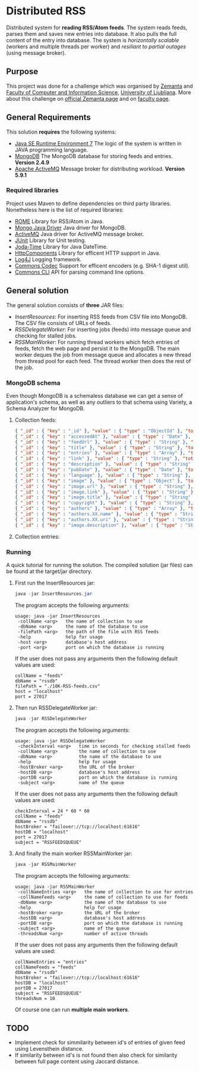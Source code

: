 # Distributed RSS
Distributed system for **reading RSS/Atom feeds**. The system reads feeds, parses them and saves new entries into database. It also pulls the full content of the entry into database. The system is *horizontally scalable* (workers and multiple threads per worker) and *resiliant to partial outages* (using message broker).

## Purpose
This project was done for a challenge which was organised by [Zemanta](http://www.zemanta.com) and [Faculty of Computer and Information Science](http://www.fri.uni-lj.si/en/), [University of Ljubljana](http://www.uni-lj.si/eng/). More about this challenge on [official Zemanta page](http://www.zemanta.com/blog/zemantas-programming-challenge-2014-zemantin-programerski-izziv-2014/) and on [faculty page](http://www.fri.uni-lj.si/si/raziskave/studentski_izzivi/zemantin_izziv/).

## General Requirements
This solution **requires** the following systems:
* [Java SE Runtime Environment 7](http://www.oracle.com/technetwork/java/javase/downloads/jre7-downloads-1880261.html)
 The logic of the system is written in JAVA programming language.
* [MongoDB](http://www.mongodb.org/)
 The MongoDB database for storing feeds and entries. **Version 2.4.9**
* [Apache ActiveMQ](http://activemq.apache.org/)
 Message broker for distributing workload. **Version 5.9.1**

### Required libraries
Project uses Maven to define dependencies on third party libraries. Nonetheless here is the list of required libraries:

* [ROME](http://rometools.github.io/rome/)
Library for RSS/Atom in Java.
* [Mongo Java Driver](http://docs.mongodb.org/ecosystem/drivers/java/)
Java driver for MongoDB.
* [ActiveMQ](http://activemq.apache.org/)
Java driver for ActiveMQ message broker.
* [JUnit](http://junit.org/)
Library for Unit testing.
* [Joda-Time](http://www.joda.org/joda-time/)
Library for Java DateTime.
* [HttpComponents](http://hc.apache.org/httpcomponents-client-ga/)
Library for efficent HTTP support in Java.
* [Log4J](http://logging.apache.org/log4j/2.x/)
Logging framework.
* [Commons Codec](http://commons.apache.org/proper/commons-codec/)
Support for efficent encoders (e.g. SHA-1 digest util).
* [Commons CLI](http://commons.apache.org/proper/commons-cli/)
API for parsing command line options.

## General solution
The general solution consists of **three** JAR files:
* *InsertResources*: For inserting RSS feeds from CSV file into MongoDB. The CSV file consists of URLs of feeds.
* *RSSDelegateWorker*: For inserting jobs (feeds) into message queue and checking for stalled jobs.
* *RSSMainWorker*: For running thread workers which fetch entries of feeds, fetch the web page and persist it to the MongoDB. The main worker deques the job from message queue and allocates a new thread from thread pool for each feed. The thread worker then does the rest of the job.

### MongoDB schema
Even though MongoDB is a schemaless database we can get a sense of application's schema, as well as any outliers to that schema using Variety, a Schema Analyzer for MongoDB.

1. Collection feeds:
   ```json
   { "_id" : { "key" : "_id" }, "value" : { "type" : "ObjectId" }, "totalOccurrences" : 10000, "percentContaining" : 100 }
   { "_id" : { "key" : "accessedAt" }, "value" : { "type" : "Date" }, "totalOccurrences" : 10000, "percentContaining" : 100 }
   { "_id" : { "key" : "feedUrl" }, "value" : { "type" : "String" }, "totalOccurrences" : 10000, "percentContaining" : 100 }
   { "_id" : { "key" : "title" }, "value" : { "type" : "String" }, "totalOccurrences" : 9308, "percentContaining" : 93.08 }
   { "_id" : { "key" : "entries" }, "value" : { "type" : "Array" }, "totalOccurrences" : 9293, "percentContaining" : 92.93 }
   { "_id" : { "key" : "link" }, "value" : { "type" : "String" }, "totalOccurrences" : 9282, "percentContaining" : 92.82000000000001}
   { "_id" : { "key" : "description" }, "value" : { "type" : "String" }, "totalOccurrences" : 9189, "percentContaining" : 91.89 }
   { "_id" : { "key" : "pubDate" }, "value" : { "type" : "Date" }, "totalOccurrences" : 8205, "percentContaining" : 82.05 }
   { "_id" : { "key" : "language" }, "value" : { "type" : "String" }, "totalOccurrences" : 8003, "percentContaining" : 80.03 }
   { "_id" : { "key" : "image" }, "value" : { "type" : "Object" }, "totalOccurrences" : 4129, "percentContaining" : 41.29 }
   { "_id" : { "key" : "image.url" }, "value" : { "type" : "String" }, "totalOccurrences" : 4129, "percentContaining" : 41.29 }
   { "_id" : { "key" : "image.link" }, "value" : { "type" : "String" }, "totalOccurrences" : 4117, "percentContaining" : 41.17 }
   { "_id" : { "key" : "image.title" }, "value" : { "type" : "String" }, "totalOccurrences" : 4113, "percentContaining" : 41.13 }
   { "_id" : { "key" : "copyright" }, "value" : { "type" : "String" }, "totalOccurrences" : 930, "percentContaining" : 9.3 }
   { "_id" : { "key" : "authors" }, "value" : { "type" : "Array" }, "totalOccurrences" : 592, "percentContaining" : 5.92 }
   { "_id" : { "key" : "authors.XX.name" }, "value" : { "type" : "String" }, "totalOccurrences" : 591, "percentContaining" : 5.91 }
   { "_id" : { "key" : "authors.XX.uri" }, "value" : { "type" : "String" }, "totalOccurrences" : 307, "percentContaining" : 3.0700000000000003 }
   { "_id" : { "key" : "image.description" }, "value" : { "type" : "String" }, "totalOccurrences" : 89, "percentContaining" : 0.89 }

   ```
2. Collection entries:

### Running
A quick tutorial for running the solution. The compiled solution (jar files) can be found at the target/jar directory.

1. First run the InsertResources jar:
   ```java
   java -jar InsertResources.jar
   ```

   The program accepts the following arguments:
   ```
   usage: java -jar InsertResources
    -collName <arg>   the name of collection to use
    -dbName <arg>     the name of the database to use
    -filePath <arg>   the path of the file with RSS feeds
    -help             help for usage
    -host <arg>       database's host address
    -port <arg>       port on which the database is running
   ```
   
   If the user does not pass any arguments then the following default values are used:
   ```
   collName = "feeds"
   dbName = "rssdb"
   filePath = "./10K-RSS-feeds.csv"
   host = "localhost"
   port = 27017
   ```

2. Then run RSSDelegateWorker jar:
   ```java
   java -jar RSSDelegateWorker
   ```

   The program accepts the following arguments:
   ```
   usage: java -jar RSSDelegateWorker
    -checkInterval <arg>   time in seconds for checking stalled feeds
    -collName <arg>        the name of collection to use
    -dbName <arg>          the name of the database to use
    -help                  help for usage
    -hostBroker <arg>      the URL of the broker
    -hostDB <arg>          database's host address
    -portDB <arg>          port on which the database is running
    -subject <arg>         name of the queue
   ```
   
   If the user does not pass any arguments then the following default values are used:
   ```
   checkInterval = 24 * 60 * 60
   collName = "feeds"
   dbName = "rssdb"
   hostBroker = "failover://tcp://localhost:61616"
   hostDB = "localhost"
   port = 27017
   subject = "RSSFEEDSQUEUE"
   ```

3. And finally the main worker RSSMainWorker jar:
   ```java
   java -jar RSSMainWorker
   ```

   The program accepts the following arguments:
   ```
   usage: java -jar RSSMainWorker
    -collNameEntries <arg>   the name of collection to use for entries
    -collNameFeeds <arg>     the name of collection to use for feeds
    -dbName <arg>            the name of the database to use
    -help                    help for usage
    -hostBroker <arg>        the URL of the broker
    -hostDB <arg>            database's host address
    -portDB <arg>            port on which the database is running
    -subject <arg>           name of the queue
    -threadsNum <arg>        number of active threads
   ```
   
   If the user does not pass any arguments then the following default values are used:
   ```
   collNameEntries = "entries"
   collNameFeeds = "feeds"
   dbName = "rssdb"
   hostBroker = "failover://tcp://localhost:61616"
   hostDB = "localhost"
   portDB = 27017
   subject = "RSSFEEDSQUEUE"
   threadsNum = 10
   ```
   
   Of course one can run **multiple main workers**.
   
## TODO
* Implement check for simmilarity between id's of entries of given feed using Levensthein distance.
* If similarity between id's is not found then also check for similarity between full page content using Jaccard distance.

